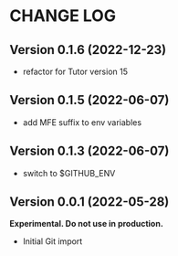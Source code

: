# CHANGE LOG

## Version 0.1.6 (2022-12-23)

* refactor for Tutor version 15

## Version 0.1.5 (2022-06-07)

* add MFE suffix to env variables

## Version 0.1.3 (2022-06-07)

* switch to $GITHUB_ENV

## Version 0.0.1 (2022-05-28)

**Experimental. Do not use in production.**

* Initial Git import
